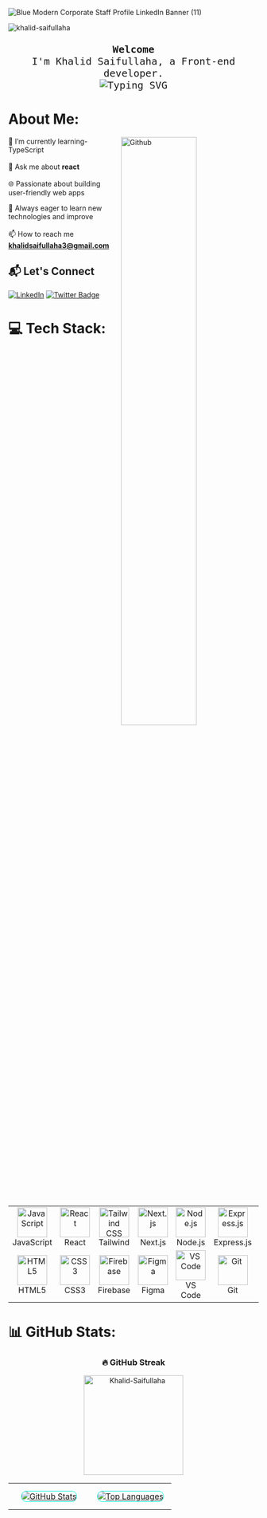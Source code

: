 


![Blue Modern Corporate Staff Profile LinkedIn Banner (11)](https://github.com/user-attachments/assets/5a46a2b6-301d-4285-9688-6ff8df13aaeb)






<p align="left"> <img src="https://komarev.com/ghpvc/?username=khalid-saifullaha&label=Profile%20views&color=0e75b6&style=flat" alt="khalid-saifullaha" /> </p>



###

<p align="center">
  <samp style="font-size: 20px;"> 
    <b>Welcome</b>
    <br />
    I'm Khalid Saifullaha, a  
    Front-end developer.
    <br />
    <img
      src="https://readme-typing-svg.demolab.com?font=Iosevka&size=16&pause=1000&color=9D7CD8&center=true&vCenter=true&width=435&lines=I+code+efficient+and+elegant+programs"
      alt="Typing SVG"
    />
  </samp>
</p>



<!-- about -->
# About Me:

<!-- Any image aligned to the right. Beware the width -->
<img width="55%" align="right" alt="Github" src="https://raw.githubusercontent.com/onimur/.github/master/.resources/git-header.svg" />

🌱 I’m currently learning- TypeScript <br> <br> 💬 Ask me about **react**<br> <br> 🌐 Passionate about building user-friendly web apps

🧠 Always eager to learn new technologies and improve<br> <br> 📫 How to reach me **khalidsaifullaha3@gmail.com**<br>


## 📬 Let's Connect
[![LinkedIn](https://img.shields.io/badge/LinkedIn-%230077B5.svg?logo=linkedin&logoColor=white)](https://linkedin.com/in/khalid-saifullaha) [![Twitter Badge](https://img.shields.io/badge/-Twitter-00acee?style=flat-square&logo=Twitter&logoColor=white)](https://x.com/khalid112288)

# 💻 Tech Stack:
<table align="center">
  <tr>
    <td align="center" width="96">
      <img src="https://skillicons.dev/icons?i=js" alt="JavaScript" width="60" height="60" />
      <br>JavaScript
    </td>
    <td align="center" width="96">
      <img src="https://skillicons.dev/icons?i=react" alt="React" width="60" height="60" />
      <br>React
    </td>
    <td align="center" width="96">
      <img src="https://skillicons.dev/icons?i=tailwind" alt="Tailwind CSS" width="60" height="60" />
      <br>Tailwind 
    </td>
    <td align="center" width="96">
      <img src="https://skillicons.dev/icons?i=nextjs" alt="Next.js" width="60" height="60" />
      <br>Next.js
    </td>
    <td align="center" width="96">
      <img src="https://skillicons.dev/icons?i=nodejs" alt="Node.js" width="60" height="60" />
      <br>Node.js
    </td>
    <td align="center" width="96">
      <img src="https://skillicons.dev/icons?i=express" alt="Express.js" width="60" height="60" />
      <br>Express.js
    </td>
    <td align="center" width="96">
      <img src="https://skillicons.dev/icons?i=mongodb" alt="MongoDB" width="60" height="60" />
      <br>MongoDB
    </td>
   
  </tr>
  <tr>
       <td align="center" width="96">
      <img src="https://skillicons.dev/icons?i=html" alt="HTML5" width="60" height="60" />
      <br>HTML5
    </td>
    <td align="center" width="96">
      <img src="https://skillicons.dev/icons?i=css" alt="CSS3" width="60" height="60" />
      <br>CSS3
    </td>
    <td align="center" width="96">
      <img src="https://skillicons.dev/icons?i=firebase" alt="Firebase" width="60" height="60" />
      <br>Firebase
    </td>
    <td align="center" width="96">
      <img src="https://skillicons.dev/icons?i=figma" width="60" height="60" alt="Figma" />
      <br>Figma
    </td>
    <td align="center" width="96">
      <img src="https://skillicons.dev/icons?i=vscode" alt="VS Code" width="60" height="60" />
      <br>VS Code
    </td>
    <td align="center" width="96">
      <img src="https://skillicons.dev/icons?i=git" alt="Git" width="60" height="60" />
      <br>Git
    </td>
    <td align="center" width="96">
      <img src="https://skillicons.dev/icons?i=vercel" alt="Vercel" width="60" height="60" />
      <br>Vercel
    </td>
  </tr>
</table>





# 📊 GitHub Stats:

<div align="center">
  
  <h3>🔥 GitHub Streak</h3>
<a href="https://github.com/Khalid-Saifullaha">
    <img height=200 align="center" src="https://github-readme-streak-stats-salesp07.vercel.app?user=Khalid-Saifullaha&card_width=782&theme=github-dark-blue&border=00000000&ring=7209b7&fire=9d4edd&sideNums=c77dff&sideLabels=d7a3ff&dates=e0fbfc" alt="Khalid-Saifullaha" />
</a>




  <br />
 
 <div style="max-width: 800px; margin: 0 auto;">
      <table style="width: 100%; text-align: center;">
        <tr>
          <td style="width: 50%; padding: 15px; vertical-align: top;">
            <a href="#github-stats">
              <img
                alt="GitHub Stats"
                src="https://github-readme-stats.vercel.app/api?username=Khalid-Saifullaha&count_private=true&show_icons=true&include_all_commits=true&hide_border=true&theme=radical&custom_title=Code%20Stats&bg_color=00000000&title_color=7209b7&icon_color=7209b7&text_color=E0E0E0&cache_seconds=86400"
                style="border-radius: 10px; border: 1px solid #00f5d4;"
              />
            </a>
          </td>
          <td style="width: 50%; padding: 15px; vertical-align: top;">
            <a href="#top-languages">
              <img
                alt="Top Languages"
                src="https://github-readme-stats.vercel.app/api/top-langs/?username=Khalid-Saifullaha&langs_count=6&theme=radical&layout=compact&hide_border=true&custom_title=Language%20Mastery&bg_color=00000000&title_color=7209b7&icon_color=00f5d4&text_color=E0E0E0&cache_seconds=86400"
                style="border-radius: 10px; border: 1px solid #00f5d4;"
              />
            </a>
          </td>
        </tr>

</table>
</div>

  
</div>




